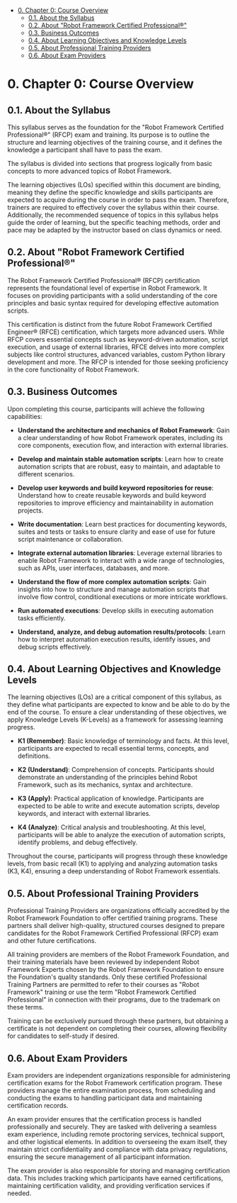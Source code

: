 - [0. Chapter 0: Course Overview](#0-chapter-0-course-overview)
  - [0.1. About the Syllabus](#01-about-the-syllabus)
  - [0.2. About "Robot Framework Certified Professional®"](#02-about-robot-framework-certified-professional)
  - [0.3. Business Outcomes](#03-business-outcomes)
  - [0.4. About Learning Objectives and Knowledge Levels](#04-about-learning-objectives-and-knowledge-levels)
  - [0.5. About Professional Training Providers](#05-about-professional-training-providers)
  - [0.6. About Exam Providers](#06-about-exam-providers)

# 0. Chapter 0: Course Overview




## 0.1. About the Syllabus
This syllabus serves as the foundation for the "Robot Framework Certified Professional®" (RFCP) exam and training.
Its purpose is to outline the structure and learning objectives of the training course,
and it defines the knowledge a participant shall have to pass the exam.

The syllabus is divided into sections that progress logically from basic concepts to more advanced topics of Robot Framework.

The learning objectives (LOs) specified within this document are binding,
meaning they define the specific knowledge and skills participants are expected to acquire during the course in order to pass the exam.
Therefore, trainers are required to effectively cover the syllabus within their course.
Additionally, the recommended sequence of topics in this syllabus helps guide the order of learning,
but the specific teaching methods, order and pace may be adapted by the instructor based on class dynamics or need.




## 0.2. About "Robot Framework Certified Professional®"
The Robot Framework Certified Professional® (RFCP) certification represents the foundational level of expertise in Robot Framework.
It focuses on providing participants with a solid understanding of the core principles and basic syntax required for developing effective automation scripts.

This certification is distinct from the future Robot Framework Certified Engineer® (RFCE) certification, which targets more advanced users.
While RFCP covers essential concepts such as keyword-driven automation, script execution, and usage of external libraries, RFCE delves into more complex subjects like control structures, advanced variables, custom Python library development and more.
The RFCP is intended for those seeking proficiency in the core functionality of Robot Framework.




## 0.3. Business Outcomes
Upon completing this course, participants will achieve the following capabilities:

- **Understand the architecture and mechanics of Robot Framework**: Gain a clear understanding of how Robot Framework operates, including its core components, execution flow, and interaction with external libraries.

- **Develop and maintain stable automation scripts**: Learn how to create automation scripts that are robust, easy to maintain, and adaptable to different scenarios.

- **Develop user keywords and build keyword repositories for reuse**: Understand how to create reusable keywords and build keyword repositories to improve efficiency and maintainability in automation projects.

- **Write documentation**: Learn best practices for documenting keywords, suites and tests or tasks to ensure clarity and ease of use for future script maintenance or collaboration.

- **Integrate external automation libraries**: Leverage external libraries to enable Robot Framework to interact with a wide range of technologies, such as APIs, user interfaces, databases, and more.

- **Understand the flow of more complex automation scripts**: Gain insights into how to structure and manage automation scripts that involve flow control, conditional executions or more intricate workflows.

- **Run automated executions**: Develop skills in executing automation tasks efficiently.

- **Understand, analyze, and debug automation results/protocols**: Learn how to interpret automation execution results, identify issues, and debug scripts effectively.




## 0.4. About Learning Objectives and Knowledge Levels
The learning objectives (LOs) are a critical component of this syllabus,
as they define what participants are expected to know and be able to do by the end of the course.
To ensure a clear understanding of these objectives, we apply Knowledge Levels (K-Levels) as a framework for assessing learning progress.

- **K1 (Remember)**: Basic knowledge of terminology and facts. At this level, participants are expected to recall essential terms, concepts, and definitions.

- **K2 (Understand)**: Comprehension of concepts. Participants should demonstrate an understanding of the principles behind Robot Framework, such as its mechanics, syntax and architecture.

- **K3 (Apply)**: Practical application of knowledge. Participants are expected to be able to write and execute automation scripts, develop keywords, and interact with external libraries.

- **K4 (Analyze)**: Critical analysis and troubleshooting. At this level, participants will be able to analyze the execution of automation scripts, identify problems, and debug effectively.

<!-- TODO: The examples need better explanation. -->

Throughout the course, participants will progress through these knowledge levels, from basic recall (K1) to applying and analyzing automation tasks (K3, K4), ensuring a deep understanding of Robot Framework essentials.




## 0.5. About Professional Training Providers

Professional Training Providers are organizations officially accredited by the Robot Framework Foundation to offer certified training programs.
These partners shall deliver high-quality, structured courses designed to prepare candidates for the Robot Framework Certified Professional (RFCP) exam and other future certifications.

All training providers are members of the Robot Framework Foundation,
and their training materials have been reviewed by independent Robot Framework Experts chosen by the Robot Framework Foundation to ensure the Foundation's quality standards.
Only these certified Professional Training Partners are permitted to refer to their courses as "Robot Framework" training or use the term "Robot Framework Certified Professional" in connection with their programs, due to the trademark on these terms.

Training can be exclusively pursued through these partners, but obtaining a certificate is not dependent on completing their courses, allowing flexibility for candidates to self-study if desired.




## 0.6. About Exam Providers

Exam providers are independent organizations responsible for administering certification exams for the Robot Framework certification program.
These providers manage the entire examination process, from scheduling and conducting the exams to handling participant data and maintaining certification records.

An exam provider ensures that the certification process is handled professionally and securely.
They are tasked with delivering a seamless exam experience, including remote proctoring services, technical support, and other logistical elements.
In addition to overseeing the exam itself, they maintain strict confidentiality and compliance with data privacy regulations, ensuring the secure management of all participant information.

The exam provider is also responsible for storing and managing certification data.
This includes tracking which participants have earned certifications, maintaining certification validity, and providing verification services if needed.
